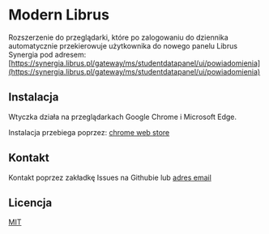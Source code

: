 # Modern Librus

Rozszerzenie do przeglądarki, które po zalogowaniu do dziennika automatycznie przekierowuje użytkownika do nowego panelu Librus Synergia pod adresem: [https://synergia.librus.pl/gateway/ms/studentdatapanel/ui/powiadomienia](https://synergia.librus.pl/gateway/ms/studentdatapanel/ui/powiadomienia)

## Instalacja

Wtyczka działa na przeglądarkach Google Chrome i Microsoft Edge.

Instalacja przebiega poprzez:
[chrome web store](https://test.com/)

## Kontakt

Kontakt poprzez zakładkę Issues na Githubie lub [adres email](mailto:michal_benda_dev@outlook.com)

## Licencja

[MIT](https://choosealicense.com/licenses/mit/)

